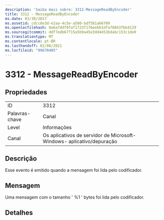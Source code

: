 ```yaml
---
description: 'Saiba mais sobre: 3312-MessageReadByEncoder'
title: 3312 - MessageReadByEncoder
ms.date: 03/30/2017
ms.assetid: cdcc8e3d-e2aa-4c5e-a580-bdf581a66709
ms.openlocfilehash: 0a6a7ddf0faf1723f176eeb61dfaf8043fbb4129
ms.sourcegitcommit: ddf7edb67715a5b9a45e3dd44536dabc153c1de0
ms.translationtype: MT
ms.contentlocale: pt-BR
ms.lasthandoff: 02/06/2021
ms.locfileid: "99670405"
---
```

# <a name="3312---messagereadbyencoder"></a>3312 - MessageReadByEncoder

## <a name="properties"></a>Propriedades  
  
|||  
|-|-|  
|ID|3312|  
|Palavras-chave|Canal|  
|Level|Informações|  
|Canal|Os aplicativos de servidor de Microsoft-Windows- aplicativo/depuração|  
  
## <a name="description"></a>Descrição  

 Esse evento é emitido quando a mensagem foi lida pelo codificador.  
  
## <a name="message"></a>Mensagem  

 Uma mensagem com o tamanho ' %1 ' bytes foi lida pelo codificador.  
  
## <a name="details"></a>Detalhes
